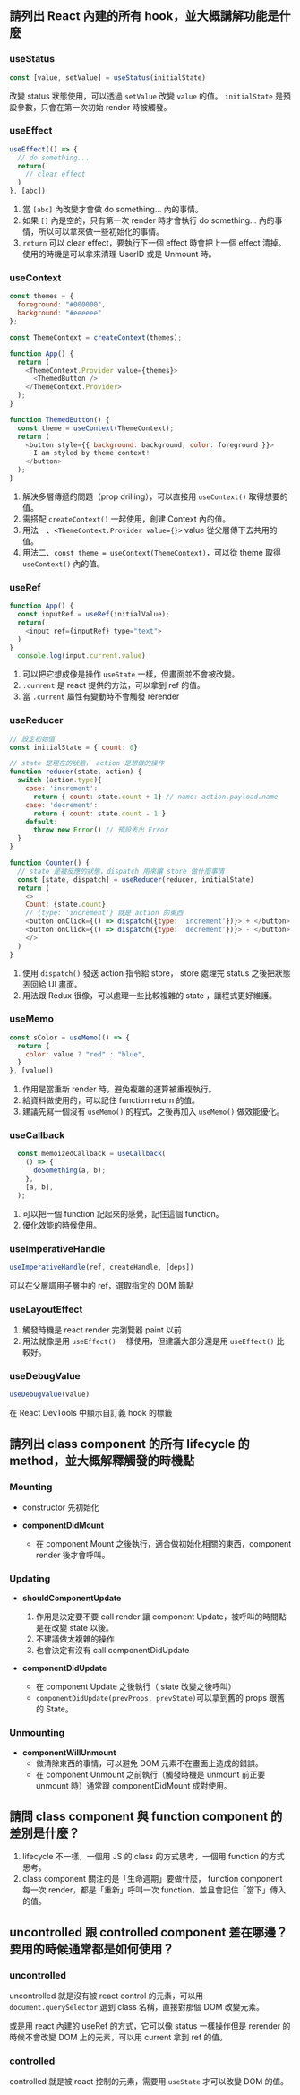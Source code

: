 ## 請列出 React 內建的所有 hook，並大概講解功能是什麼

### useStatus

```js
const [value, setValue] = useStatus(initialState)
```
改變 status 狀態使用，可以透過 `setValue` 改變 `value` 的值。
`initialState` 是預設參數，只會在第一次初始 render 時被觸發。

### useEffect
```js
useEffect(() => {
  // do something...
  return(
    // clear effect
  )
}, [abc])
```
1. 當 `[abc]` 內改變才會做 do something... 內的事情。
2. 如果 `[]` 內是空的，只有第一次 render 時才會執行 do something... 內的事情，所以可以拿來做一些初始化的事情。
3. `return` 可以 clear effect，要執行下一個 effect 時會把上一個 effect 清掉。使用的時機是可以拿來清理 UserID 或是 Unmount 時。

### useContext
```js
const themes = {
  foreground: "#000000",
  background: "#eeeeee"
};

const ThemeContext = createContext(themes);

function App() {
  return (
    <ThemeContext.Provider value={themes}>
      <ThemedButton />
    </ThemeContext.Provider>
  );
}

function ThemedButton() {
  const theme = useContext(ThemeContext);
  return (
    <button style={{ background: background, color: foreground }}>
      I am styled by theme context!
    </button>
  );
}

```
1. 解決多層傳遞的問題（prop drilling），可以直接用 `useContext()` 取得想要的值。
2. 需搭配 `createContext()` 一起使用，創建 Context 內的值。
3. 用法一、`<ThemeContext.Provider value={}>`  value 從父層傳下去共用的值。
4. 用法二、`const theme = useContext(ThemeContext)`，可以從 theme 取得 `useContext()` 內的值。


### useRef
```js
function App() {
  const inputRef = useRef(initialValue);
  return(
    <input ref={inputRef} type="text">
  )
}
  console.log(input.current.value)
```
1. 可以把它想成像是操作 `useState` 一樣，但畫面並不會被改變。
2. `.current` 是 react 提供的方法，可以拿到 ref 的值。 
3. 當 `.current` 屬性有變動時不會觸發 rerender

### useReducer
```js
// 設定初始值
const initialState = { count: 0}

// state 是現在的狀態， action 是想做的操作
function reducer(state, action) {
  switch (action.type){
    case: 'increment':
      return { count: state.count + 1} // name: action.payload.name
    case: 'decrement':
      return { count: state.count - 1 }
    default: 
      throw new Error() // 預設丟出 Error
  }
}

function Counter() {
  // state 是被反應的狀態，dispatch 用來讓 store 做什麼事情
  const [state, dispatch] = useReducer(reducer, initialState)
  return (
    <>
    Count: {state.count}
    // {type: 'increment'} 就是 action 的東西
    <button onClick={() => dispatch({type: 'increment'})}> + </button>
    <button onClick={() => dispatch({type: 'decrement'})}> - </button>
    </>
  )
}

```

1. 使用 `dispatch()` 發送 action 指令給 store， store 處理完 status 之後把狀態丟回給 UI 畫面。
2. 用法跟 Redux 很像，可以處理一些比較複雜的 state ，讓程式更好維護。

### useMemo

```js
const sColor = useMemo(() => {
  return {
    color: value ? "red" : "blue",
  }
}, [value])
```

1. 作用是當重新 render 時，避免複雜的運算被重複執行。
2. 給資料做使用的，可以記住 function return 的值。
3. 建議先寫一個沒有 `useMemo()` 的程式，之後再加入 `useMemo()` 做效能優化。


### useCallback

```js
  const memoizedCallback = useCallback(
    () => {
      doSomething(a, b);
    },
    [a, b],
  );
```
1. 可以把一個 function 記起來的感覺，記住這個 function。
2. 優化效能的時候使用。
### useImperativeHandle

```js
useImperativeHandle(ref, createHandle, [deps])
```

可以在父層調用子層中的 ref，選取指定的 DOM 節點

### useLayoutEffect

1. 觸發時機是 react render 完瀏覽器 paint 以前
2. 用法就像是用 `useEffect()` 一樣使用，但建議大部分還是用 `useEffect()` 比較好。

### useDebugValue

```js
useDebugValue(value)
```
在 React DevTools 中顯示自訂義 hook 的標籤

## 請列出 class component 的所有 lifecycle 的 method，並大概解釋觸發的時機點
### Mounting
- constructor 先初始化

- **componentDidMount** 
  - 在 component Mount 之後執行，適合做初始化相關的東西，component render 後才會呼叫。

### Updating
- **shouldComponentUpdate**
  1. 作用是決定要不要 call render 讓 component Update，被呼叫的時間點是在改變 state 以後。
  2. 不建議做太複雜的操作
  3. 也會決定有沒有 call componentDidUpdate

- **componentDidUpdate**
  - 在 component Update 之後執行（ state 改變之後呼叫）
  - `componentDidUpdate(prevProps, prevState)`可以拿到舊的 props 跟舊的 State。
### Unmounting
- **componentWillUnmount**
  - 做清除東西的事情，可以避免 DOM 元素不在畫面上造成的錯誤。
  - 在 component Unmount 之前執行（觸發時機是 unmount 前正要 unmount 時）通常跟 componentDidMount 成對使用。

## 請問 class component 與 function component 的差別是什麼？
1. lifecycle 不一樣，一個用 JS 的 class 的方式思考，一個用 function 的方式思考。
2. class component 關注的是「生命週期」要做什麼，
function component 每一次 render，都是「重新」呼叫一次 function，並且會記住「當下」傳入的值。



## uncontrolled 跟 controlled component 差在哪邊？要用的時候通常都是如何使用？

### uncontrolled
uncontrolled 就是沒有被 react control 的元素，可以用 `document.querySelector` 選到 class 名稱，直接對那個 DOM 改變元素。

或是用 react 內建的 useRef 的方式，它可以像 status 一樣操作但是 rerender 的時候不會改變 DOM 上的元素，可以用 current 拿到 ref 的值。
### controlled
controlled 就是被 react 控制的元素，需要用 `useState` 才可以改變 DOM 的值。